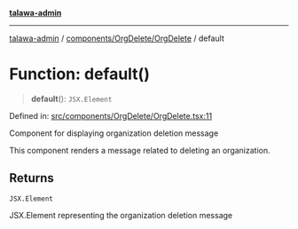[**talawa-admin**](../../../../README.md)

***

[talawa-admin](../../../../modules.md) / [components/OrgDelete/OrgDelete](../README.md) / default

# Function: default()

> **default**(): `JSX.Element`

Defined in: [src/components/OrgDelete/OrgDelete.tsx:11](https://github.com/bint-Eve/talawa-admin/blob/16ddeb98e6868a55bca282e700a8f4212d222c01/src/components/OrgDelete/OrgDelete.tsx#L11)

Component for displaying organization deletion message

This component renders a message related to deleting an organization.

## Returns

`JSX.Element`

JSX.Element representing the organization deletion message
